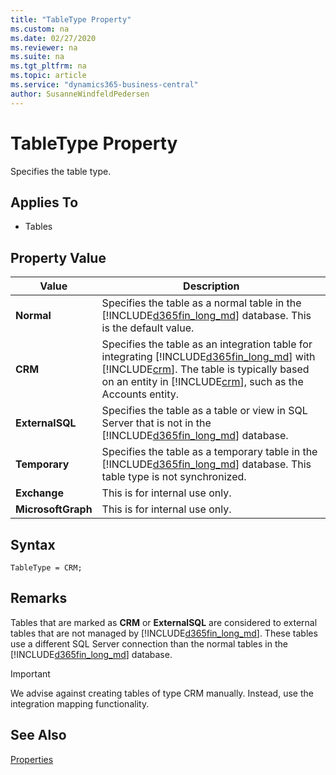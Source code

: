 ```yaml
---
title: "TableType Property"
ms.custom: na
ms.date: 02/27/2020
ms.reviewer: na
ms.suite: na
ms.tgt_pltfrm: na
ms.topic: article
ms.service: "dynamics365-business-central"
author: SusanneWindfeldPedersen
---
```

 
# TableType Property
Specifies the table type.  

## Applies To  

- Tables  

## Property Value  

|Value|Description|  
|-----------|-----------------|  
|**Normal**|Specifies the table as a normal table in the [!INCLUDE[d365fin_long_md](../includes/d365fin_long_md.md)] database. This is the default value.|  
|**CRM**|Specifies the table as an integration table for integrating [!INCLUDE[d365fin_long_md](../includes/d365fin_long_md.md)] with [!INCLUDE[crm](../includes/crm_md.md)]. The table is typically based on an entity in [!INCLUDE[crm](../includes/crm_md.md)], such as the Accounts entity.|  
|**ExternalSQL**|Specifies the table as a table or view in SQL Server that is not in the [!INCLUDE[d365fin_long_md](../includes/d365fin_long_md.md)] database.|
|**Temporary**|Specifies the table as a temporary table in the [!INCLUDE[d365fin_long_md](../includes/d365fin_long_md.md)] database. This table type is not synchronized.|
|**Exchange**|This is for internal use only.|
|**MicrosoftGraph**|This is for internal use only.|

## Syntax
```
TableType = CRM;
```

## Remarks  
 Tables that are marked as **CRM** or **ExternalSQL** are considered to external tables that are not managed by [!INCLUDE[d365fin_long_md](../includes/d365fin_long_md.md)]. These tables use a different SQL Server connection than the normal tables in the [!INCLUDE[d365fin_long_md](../includes/d365fin_long_md.md)] database. <!-- For more information, see [External Tables](External-Tables.md).  -->

> [!IMPORTANT]  
>  We advise against creating tables of type CRM manually. Instead, use the integration mapping functionality.
<!-- For more information, see [Introduction to Dynamics 365 for Sales Integration Customization in Dynamics NAV](Introduction-to-Dynamics-CRM-Integration-Customization-in-Dynamics-NAV.md).  
 -->
## See Also  
 [Properties](devenv-properties.md)
<!--  [External Tables](External-Tables.md)   
 [Table Designer](uiref/-$-S_2102-Table-Designer-$-.md)  -->
